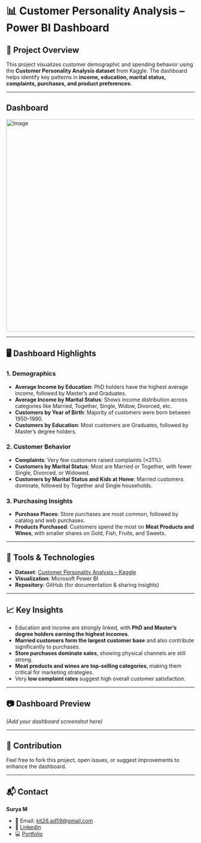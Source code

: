 # 📊 Customer Personality Analysis – Power BI Dashboard  

## 📌 Project Overview  
This project visualizes customer demographic and spending behavior using the **Customer Personality Analysis dataset** from Kaggle. The dashboard helps identify key patterns in **income, education, marital status, complaints, purchases, and product preferences**.  

---

## Dashboard
<img width="1023" height="566" alt="Image" src="https://github.com/user-attachments/assets/c9328ee9-6549-40db-aae1-3af33c495553" />


---

## 🖥️ Dashboard Highlights  

### 1. Demographics  
- **Average Income by Education**: PhD holders have the highest average income, followed by Master’s and Graduates.  
- **Average Income by Marital Status**: Shows income distribution across categories like Married, Together, Single, Widow, Divorced, etc.  
- **Customers by Year of Birth**: Majority of customers were born between 1950–1990.  
- **Customers by Education**: Most customers are Graduates, followed by Master’s degree holders.  

### 2. Customer Behavior  
- **Complaints**: Very few customers raised complaints (≈21%).  
- **Customers by Marital Status**: Most are Married or Together, with fewer Single, Divorced, or Widowed.  
- **Customers by Marital Status and Kids at Home**: Married customers dominate, followed by Together and Single households.  

### 3. Purchasing Insights  
- **Purchase Places**: Store purchases are most common, followed by catalog and web purchases.  
- **Products Purchased**: Customers spend the most on **Meat Products and Wines**, with smaller shares on Gold, Fish, Fruits, and Sweets.  

---

## 🚀 Tools & Technologies  
- **Dataset**: [Customer Personality Analysis – Kaggle](https://www.kaggle.com/datasets/imakash3011/customer-personality-analysis)  
- **Visualization**: Microsoft Power BI  
- **Repository**: GitHub (for documentation & sharing insights)  

---

## 📈 Key Insights  
- Education and income are strongly linked, with **PhD and Master’s degree holders earning the highest incomes**.  
- **Married customers form the largest customer base** and also contribute significantly to purchases.  
- **Store purchases dominate sales**, showing physical channels are still strong.  
- **Meat products and wines are top-selling categories**, making them critical for marketing strategies.  
- Very **low complaint rates** suggest high overall customer satisfaction.  

---

## 📷 Dashboard Preview  
*(Add your dashboard screenshot here)*  

---

## 🤝 Contribution  
Feel free to fork this project, open issues, or suggest improvements to enhance the dashboard.  

---

## 📬 Contact  
**Surya M**  
- 📧 Email: kit26.ad59@gmail.com  
- 🔗 [LinkedIn](https://www.linkedin.com/in/surya--mathivanan)  
- 💻 [Portfolio](https://surya-com.netlify.app/)  
